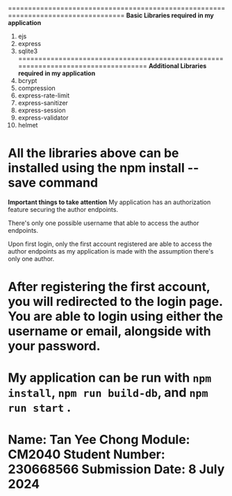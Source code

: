 ===================================================================================
**Basic Libraries required in my application**
1. ejs
2. express
3. sqlite3
===================================================================================
**Additional Libraries required in my application**
1. bcrypt
2. compression
3. express-rate-limit
4. express-sanitizer
5. express-session
6. express-validator
7. helmet

All the libraries above can be installed using the npm install <library-name> --save command
====================================================================================
**Important things to take attention**
My application has an authorization feature securing the author endpoints.

There's only one possible username that able to access the author endpoints.

Upon first login, only the first account registered are able to access the author endpoints as my application is made with the assumption there's only one author.

After registering the first account, you will redirected to the login page. You are able to login using either the **username** or **email**, alongside with your password.
======================================================================================
My application can be run with  ```npm install```, ```npm run build-db```, and ```npm run start``` . 
======================================================================================
Name: Tan Yee Chong 
Module: CM2040
Student Number: 230668566
Submission Date: 8 July 2024
======================================================================================
